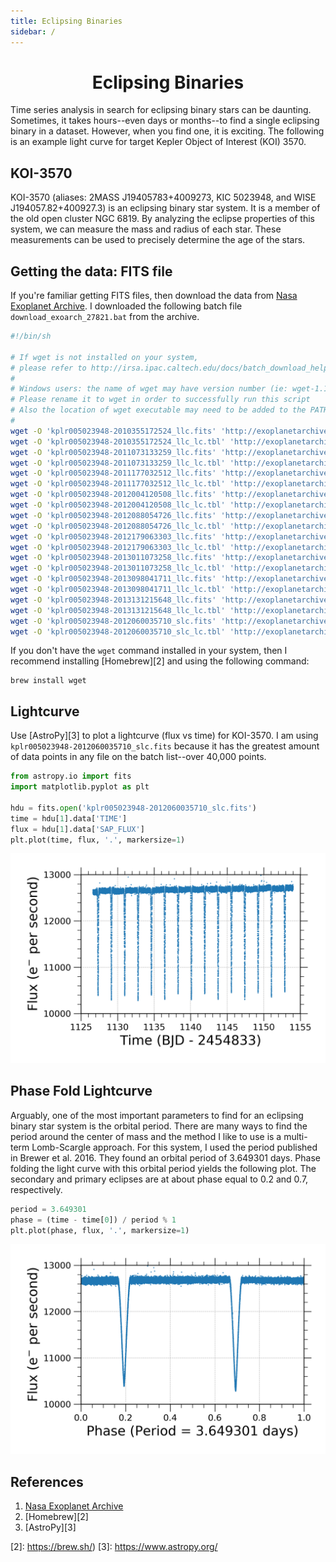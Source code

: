 ```yaml
---
title: Eclipsing Binaries
sidebar: /
---
```

<h1 align="center">
  Eclipsing Binaries
</h1>

Time series analysis in search for eclipsing binary stars can be daunting. Sometimes, it takes hours--even days or months--to find a single eclipsing binary in a dataset. However, when you find one, it is exciting. The following is an example light curve for target Kepler Object of Interest (KOI) 3570.

## KOI-3570
KOI-3570 (aliases: 2MASS J19405783+4009273, KIC 5023948, and WISE J194057.82+400927.3) is an eclipsing binary star system. It is a member of the old open cluster NGC 6819. By analyzing the eclipse properties of this system, we can measure the mass and radius of each star. These measurements can be used to precisely determine the age of the stars.

## Getting the data: FITS file
If you're familiar getting FITS files, then download the data from [Nasa Exoplanet Archive][1]. I downloaded the following batch file ```download_exoarch_27821.bat``` from the archive.
```bash
#!/bin/sh

# If wget is not installed on your system,
# please refer to http://irsa.ipac.caltech.edu/docs/batch_download_help.html.
#
# Windows users: the name of wget may have version number (ie: wget-1.10.2.exe)
# Please rename it to wget in order to successfully run this script
# Also the location of wget executable may need to be added to the PATH environment.
#
wget -O 'kplr005023948-2010355172524_llc.fits' 'http://exoplanetarchive.ipac.caltech.edu:80/data/ETSS//Kepler/005/281/81/kplr005023948-2010355172524_llc.fits' -a search_345998328.log
wget -O 'kplr005023948-2010355172524_llc_lc.tbl' 'http://exoplanetarchive.ipac.caltech.edu:80/data/ETSS//Kepler/005/298/15/kplr005023948-2010355172524_llc_lc.tbl' -a search_345998328.log
wget -O 'kplr005023948-2011073133259_llc.fits' 'http://exoplanetarchive.ipac.caltech.edu:80/data/ETSS//Kepler/005/415/00/kplr005023948-2011073133259_llc.fits' -a search_345998328.log
wget -O 'kplr005023948-2011073133259_llc_lc.tbl' 'http://exoplanetarchive.ipac.caltech.edu:80/data/ETSS//Kepler/005/431/79/kplr005023948-2011073133259_llc_lc.tbl' -a search_345998328.log
wget -O 'kplr005023948-2011177032512_llc.fits' 'http://exoplanetarchive.ipac.caltech.edu:80/data/ETSS//Kepler/005/314/41/kplr005023948-2011177032512_llc.fits' -a search_345998328.log
wget -O 'kplr005023948-2011177032512_llc_lc.tbl' 'http://exoplanetarchive.ipac.caltech.edu:80/data/ETSS//Kepler/005/331/15/kplr005023948-2011177032512_llc_lc.tbl' -a search_345998328.log
wget -O 'kplr005023948-2012004120508_llc.fits' 'http://exoplanetarchive.ipac.caltech.edu:80/data/ETSS//Kepler/005/482/00/kplr005023948-2012004120508_llc.fits' -a search_345998328.log
wget -O 'kplr005023948-2012004120508_llc_lc.tbl' 'http://exoplanetarchive.ipac.caltech.edu:80/data/ETSS//Kepler/005/498/41/kplr005023948-2012004120508_llc_lc.tbl' -a search_345998328.log
wget -O 'kplr005023948-2012088054726_llc.fits' 'http://exoplanetarchive.ipac.caltech.edu:80/data/ETSS//Kepler/005/514/78/kplr005023948-2012088054726_llc.fits' -a search_345998328.log
wget -O 'kplr005023948-2012088054726_llc_lc.tbl' 'http://exoplanetarchive.ipac.caltech.edu:80/data/ETSS//Kepler/005/531/47/kplr005023948-2012088054726_llc_lc.tbl' -a search_345998328.log
wget -O 'kplr005023948-2012179063303_llc.fits' 'http://exoplanetarchive.ipac.caltech.edu:80/data/ETSS//Kepler/005/548/10/kplr005023948-2012179063303_llc.fits' -a search_345998328.log
wget -O 'kplr005023948-2012179063303_llc_lc.tbl' 'http://exoplanetarchive.ipac.caltech.edu:80/data/ETSS//Kepler/005/564/78/kplr005023948-2012179063303_llc_lc.tbl' -a search_345998328.log
wget -O 'kplr005023948-2013011073258_llc.fits' 'http://exoplanetarchive.ipac.caltech.edu:80/data/ETSS//Kepler/005/614/95/kplr005023948-2013011073258_llc.fits' -a search_345998328.log
wget -O 'kplr005023948-2013011073258_llc_lc.tbl' 'http://exoplanetarchive.ipac.caltech.edu:80/data/ETSS//Kepler/005/631/43/kplr005023948-2013011073258_llc_lc.tbl' -a search_345998328.log
wget -O 'kplr005023948-2013098041711_llc.fits' 'http://exoplanetarchive.ipac.caltech.edu:80/data/ETSS//Kepler/005/647/84/kplr005023948-2013098041711_llc.fits' -a search_345998328.log
wget -O 'kplr005023948-2013098041711_llc_lc.tbl' 'http://exoplanetarchive.ipac.caltech.edu:80/data/ETSS//Kepler/005/664/60/kplr005023948-2013098041711_llc_lc.tbl' -a search_345998328.log
wget -O 'kplr005023948-2013131215648_llc.fits' 'http://exoplanetarchive.ipac.caltech.edu:80/data/ETSS//Kepler/005/681/29/kplr005023948-2013131215648_llc.fits' -a search_345998328.log
wget -O 'kplr005023948-2013131215648_llc_lc.tbl' 'http://exoplanetarchive.ipac.caltech.edu:80/data/ETSS//Kepler/005/698/04/kplr005023948-2013131215648_llc_lc.tbl' -a search_345998328.log
wget -O 'kplr005023948-2012060035710_slc.fits' 'http://exoplanetarchive.ipac.caltech.edu:80/data/ETSS//Kepler/005/753/70/kplr005023948-2012060035710_slc.fits' -a search_345998328.log
wget -O 'kplr005023948-2012060035710_slc_lc.tbl' 'http://exoplanetarchive.ipac.caltech.edu:80/data/ETSS//Kepler/005/756/03/kplr005023948-2012060035710_slc_lc.tbl' -a search_345998328.log
```
If you don't have the `wget` command installed in your system, then I recommend installing [Homebrew][2] and using the following command:
```batch
brew install wget
```

## Lightcurve
Use [AstroPy][3] to plot a lightcurve (flux vs time) for KOI-3570. I am using `kplr005023948-2012060035710_slc.fits` because it has the greatest amount of data points in any file on the batch list--over 40,000 points.
```python
from astropy.io import fits
import matplotlib.pyplot as plt

hdu = fits.open('kplr005023948-2012060035710_slc.fits')
time = hdu[1].data['TIME']
flux = hdu[1].data['SAP_FLUX']
plt.plot(time, flux, '.', markersize=1)
```

![koi-3570-lightcurve](../../src/images/koi-3570-lc.png)

## Phase Fold Lightcurve
Arguably, one of the most important parameters to find for an eclipsing binary star system is the orbital period. There are many ways to find the period around the center of mass and the method I like to use is a multi-term Lomb-Scargle approach. For this system, I used the period published in Brewer et al. 2016. They found an orbital period of 3.649301 days. Phase folding the light curve with this orbital period yields the following plot. The secondary and primary eclipses are at about phase equal to 0.2 and 0.7, respectively.
```python
period = 3.649301
phase = (time - time[0]) / period % 1
plt.plot(phase, flux, '.', markersize=1)
```

![koi-3570-phasefold](../../src/images/koi-3570-pflc.png)

## References
1. [Nasa Exoplanet Archive][1]
2. [Homebrew][2]
3. [AstroPy][3]

[1]: https://exoplanetarchive.ipac.caltech.edu
[2]: https://brew.sh/)
[3]: https://www.astropy.org/
